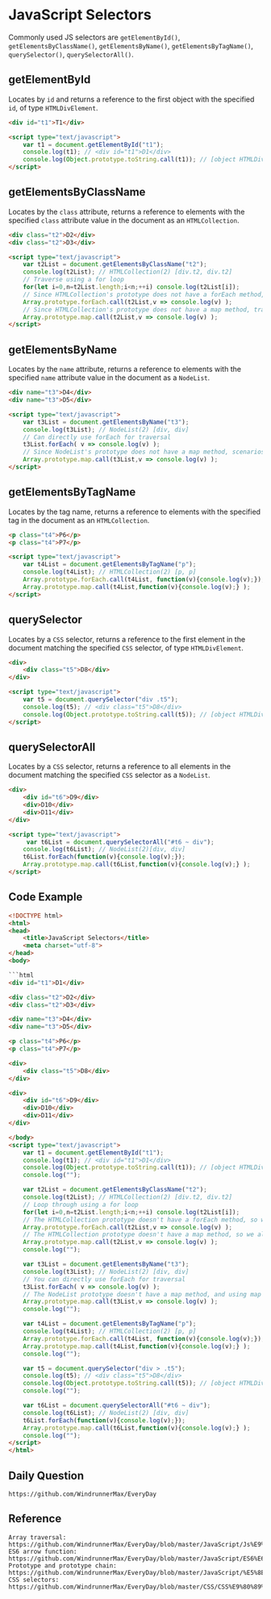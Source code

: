 # JavaScript Selectors
Commonly used JS selectors are `getElementById()`, `getElementsByClassName()`, `getElementsByName()`, `getElementsByTagName()`, `querySelector()`, `querySelectorAll()`.

## getElementById
Locates by `id` and returns a reference to the first object with the specified `id`, of type `HTMLDivElement`.

```html
<div id="t1">T1</div>

<script type="text/javascript">
    var t1 = document.getElementById("t1");
    console.log(t1); // <div id="t1">D1</div>
    console.log(Object.prototype.toString.call(t1)); // [object HTMLDivElement]
</script>
```

## getElementsByClassName
Locates by the `class` attribute, returns a reference to elements with the specified `class` attribute value in the document as an `HTMLCollection`.

```html
<div class="t2">D2</div>
<div class="t2">D3</div>

<script type="text/javascript">
    var t2List = document.getElementsByClassName("t2");
    console.log(t2List); // HTMLCollection(2) [div.t2, div.t2]
    // Traverse using a for loop
    for(let i=0,n=t2List.length;i<n;++i) console.log(t2List[i]);
    // Since HTMLCollection's prototype does not have a forEach method, traversal requires using Array's prototype and invoking the call method to bind the object instance and pass parameters
    Array.prototype.forEach.call(t2List,v => console.log(v) ); 
    // Since HTMLCollection's prototype does not have a map method, traversal also requires using Array's prototype and invoking the call method to bind the object instance and pass parameters
    Array.prototype.map.call(t2List,v => console.log(v) ); 
</script>
```

## getElementsByName
Locates by the `name` attribute, returns a reference to elements with the specified `name` attribute value in the document as a `NodeList`.

```html
<div name="t3">D4</div>
<div name="t3">D5</div>

<script type="text/javascript">
    var t3List = document.getElementsByName("t3");
    console.log(t3List); // NodeList(2) [div, div]
    // Can directly use forEach for traversal
    t3List.forEach( v => console.log(v) ); 
    // Since NodeList's prototype does not have a map method, scenarios involving map also require using Array's prototype and invoking the map method through call to bind the object instance and pass parameters
    Array.prototype.map.call(t3List,v => console.log(v) ); 
</script>
```

## getElementsByTagName
Locates by the tag name, returns a reference to elements with the specified tag in the document as an `HTMLCollection`.

```html
<p class="t4">P6</p>
<p class="t4">P7</p>

<script type="text/javascript">
    var t4List = document.getElementsByTagName("p");
    console.log(t4List); // HTMLCollection(2) [p, p]
    Array.prototype.forEach.call(t4List, function(v){console.log(v);}); 
    Array.prototype.map.call(t4List,function(v){console.log(v);} ); 
</script>
```

## querySelector
Locates by a `CSS` selector, returns a reference to the first element in the document matching the specified `CSS` selector, of type `HTMLDivElement`.

```html
<div>
    <div class="t5">D8</div>
</div>

<script type="text/javascript">
    var t5 = document.querySelector("div .t5");
    console.log(t5); // <div class="t5">D8</div>
    console.log(Object.prototype.toString.call(t5)); // [object HTMLDivElement]
</script>
```

## querySelectorAll
Locates by a `CSS` selector, returns a reference to all elements in the document matching the specified `CSS` selector as a `NodeList`.

```html
<div>
    <div id="t6">D9</div>
    <div>D10</div>
    <div>D11</div>
</div>

<script type="text/javascript">
     var t6List = document.querySelectorAll("#t6 ~ div");
    console.log(t6List); // NodeList(2)[div, div]
    t6List.forEach(function(v){console.log(v);}); 
    Array.prototype.map.call(t6List,function(v){console.log(v);} ); 
</script>
```

## Code Example

```html
<!DOCTYPE html>
<html>
<head>
    <title>JavaScript Selectors</title>
    <meta charset="utf-8">
</head>
<body>

```html
<div id="t1">D1</div>

<div class="t2">D2</div>
<div class="t2">D3</div>

<div name="t3">D4</div>
<div name="t3">D5</div>

<p class="t4">P6</p>
<p class="t4">P7</p>

<div>
    <div class="t5">D8</div>
</div>

<div>
    <div id="t6">D9</div>
    <div>D10</div>
    <div>D11</div>
</div>

</body>
<script type="text/javascript">
    var t1 = document.getElementById("t1");
    console.log(t1); // <div id="t1">D1</div>
    console.log(Object.prototype.toString.call(t1)); // [object HTMLDivElement]
    console.log("");

    var t2List = document.getElementsByClassName("t2");
    console.log(t2List); // HTMLCollection(2) [div.t2, div.t2]
    // Loop through using a for loop
    for(let i=0,n=t2List.length;i<n;++i) console.log(t2List[i]);
    // The HTMLCollection prototype doesn't have a forEach method, so we need to use Array's prototype forEach and bind the object instance and pass parameters using call
    Array.prototype.forEach.call(t2List,v => console.log(v) ); 
    // The HTMLCollection prototype doesn't have a map method, so we also need to use Array's prototype forEach and bind the object instance and pass parameters using call
    Array.prototype.map.call(t2List,v => console.log(v) ); 
    console.log("");

    var t3List = document.getElementsByName("t3");
    console.log(t3List); // NodeList(2) [div, div]
    // You can directly use forEach for traversal
    t3List.forEach( v => console.log(v) ); 
    // The NodeList prototype doesn't have a map method, and using map also requires Array's prototype map and bind the object instance and pass parameters using call
    Array.prototype.map.call(t3List,v => console.log(v) ); 
    console.log("");

    var t4List = document.getElementsByTagName("p");
    console.log(t4List); // HTMLCollection(2) [p, p]
    Array.prototype.forEach.call(t4List, function(v){console.log(v);}); 
    Array.prototype.map.call(t4List,function(v){console.log(v);} ); 
    console.log("");

    var t5 = document.querySelector("div > .t5");
    console.log(t5); // <div class="t5">D8</div>
    console.log(Object.prototype.toString.call(t5)); // [object HTMLDivElement]
    console.log("");

    var t6List = document.querySelectorAll("#t6 ~ div");
    console.log(t6List); // NodeList(2) [div, div]
    t6List.forEach(function(v){console.log(v);}); 
    Array.prototype.map.call(t6List,function(v){console.log(v);} ); 
    console.log("");
</script>
</html>
```

## Daily Question

```
https://github.com/WindrunnerMax/EveryDay
```

## Reference

```
Array traversal: https://github.com/WindrunnerMax/EveryDay/blob/master/JavaScript/Js%E9%81%8D%E5%8E%86%E6%95%B0%E7%BB%84%E6%80%BB%E7%BB%93.md
ES6 arrow function: https://github.com/WindrunnerMax/EveryDay/blob/master/JavaScript/ES6%E6%96%B0%E7%89%B9%E6%80%A7.md
Prototype and prototype chain: https://github.com/WindrunnerMax/EveryDay/blob/master/JavaScript/%E5%8E%9F%E5%9E%8B%E4%B8%8E%E5%8E%9F%E5%9E%8B%E9%93%BE.md
CSS selectors: https://github.com/WindrunnerMax/EveryDay/blob/master/CSS/CSS%E9%80%89%E6%8B%A9%E5%99%A8.md
```